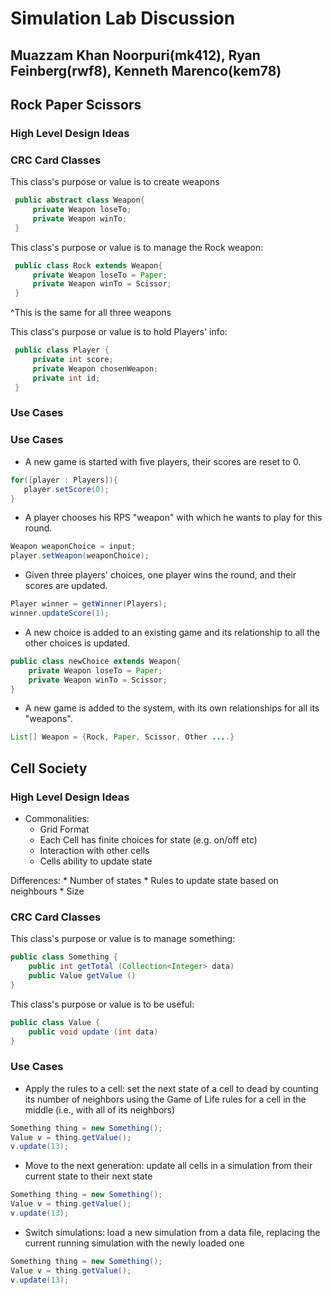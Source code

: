 # Simulation Lab Discussion
## Muazzam Khan Noorpuri(mk412), Ryan Feinberg(rwf8), Kenneth Marenco(kem78)


## Rock Paper Scissors

### High Level Design Ideas


### CRC Card Classes

This class's purpose or value is to create weapons
```java
 public abstract class Weapon{
     private Weapon loseTo;
     private Weapon winTo;
 }
```

This class's purpose or value is to manage the Rock weapon:
```java
 public class Rock extends Weapon{
     private Weapon loseTo = Paper;
     private Weapon winTo = Scissor;
 }
```
^This is the same for all three weapons

This class's purpose or value is to hold Players' info:
```java
 public class Player {
     private int score;
     private Weapon chosenWeapon;
     private int id;
 }
```

### Use Cases

### Use Cases

 * A new game is started with five players, their scores are reset to 0.
 ```java
 for([player : Players]){
    player.setScore(0);
 }
 ```

 * A player chooses his RPS "weapon" with which he wants to play for this round.
 ```java
 Weapon weaponChoice = input;
 player.setWeapon(weaponChoice);
 ```

 * Given three players' choices, one player wins the round, and their scores are updated.
 ```java
 Player winner = getWinner(Players);
 winner.updateScore(1);

 ```

 * A new choice is added to an existing game and its relationship to all the other choices is updated.
 ```java
 public class newChoice extends Weapon{
     private Weapon loseTo = Paper;
     private Weapon winTo = Scissor;
 }
 ```

 * A new game is added to the system, with its own relationships for all its "weapons".
 ```java
 List[] Weapon = {Rock, Paper, Scissor, Other ....}
 ```


## Cell Society

### High Level Design Ideas
* Commonalities: 
    * Grid Format
    * Each Cell has finite choices for state (e.g. on/off etc)
    * Interaction with other cells
    * Cells ability to update state

Differences:
    * Number of states
    * Rules to update state based on neighbours
    * Size

### CRC Card Classes

This class's purpose or value is to manage something:
```java
public class Something {
    public int getTotal (Collection<Integer> data)
    public Value getValue ()
}
```

This class's purpose or value is to be useful:
```java
public class Value {
    public void update (int data)
}
```

### Use Cases

* Apply the rules to a cell: set the next state of a cell to dead by counting its number of neighbors using the Game of Life rules for a cell in the middle (i.e., with all of its neighbors)
```java
Something thing = new Something();
Value v = thing.getValue();
v.update(13);
```

* Move to the next generation: update all cells in a simulation from their current state to their next state
```java
Something thing = new Something();
Value v = thing.getValue();
v.update(13);
```

* Switch simulations: load a new simulation from a data file, replacing the current running simulation with the newly loaded one
```java
Something thing = new Something();
Value v = thing.getValue();
v.update(13);
```
